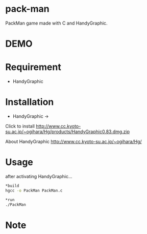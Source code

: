 # pack-man
 
PackMan game made with C and HandyGraphic.
 
# DEMO
 
# Requirement
 
* HandyGraphic

# Installation 

* HandyGraphic ->

Click to install http://www.cc.kyoto-su.ac.jp/~ogihara/Hg/products/HandyGraphic0.83.dmg.zip

About HandyGraphic http://www.cc.kyoto-su.ac.jp/~ogihara/Hg/

 
# Usage

after activating HandyGraphic...
```bash
*build
hgcc -o PackMan PackMan.c

*run
./PackMan
```
 
# Note
